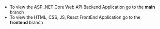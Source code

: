 * To view the ASP .NET Core Web API Backend Application go to the <strong>main</strong> branch <br> 
 * To view the HTML, CSS, JS, React FrontEnd Application go to the <strong>frontend</strong> branch
